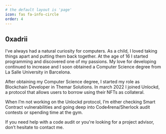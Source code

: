 ```yaml
---
# the default layout is 'page'
icon: fas fa-info-circle
order: 4
---
```


## 0xadrii

I’ve always had a natural curiosity for computers. As a child, I loved taking things apart and putting them back together. At the age of 16 I started programming and discovered one of my passions. My love for developing continued to increase and I soon obtained a Computer Science degree from La Salle University in Barcelona.

After obtaining my Computer Science degree, I started my role as Blockchain Developer in Themar Solutions.
In march 2022 I joined Unlockd, a protocol that allows users to borrow using their NFTs as collateral.

When I’m not working on the Unlockd protocol, I’m either checking Smart Contract vulnerabilities
and going deep into Code4rena/Sherlock audit contests or spending time at the gym.

If you need help with a code audit or you're looking for a project advisor, don’t hesitate to contact me.


